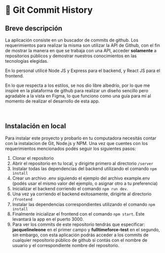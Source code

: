 <h1>🧾 Git Commit History</h1>

<h2>Breve descripción</h2>
<p>La aplicación consiste en un buscador de commits de github. Los requerimientos para realizar la misma son utilizar la API de Github, con el fin de mostrar la manera en que se trabaja con una API, acceder <b>solamente</b> a repositorios públicos y demostrar nuestros conocimientos en las tecnologías elegidas.</p>
<p>En lo personal utilicé Node JS y Express para el backend, y React JS para el frontend.</p>
<p>En lo que respecta a los estilos, se nos dio libre albedrío, por lo que me inspiré en la plataforma de github para realizar un diseño sencillo pero agradable a la vista en Figma, lo que funciono como una guía para mí al momento de realizar el desarrollo de esta app.</p>
<br />

<h2>Instalación en local</h2>
<p>Para instalar este proyecto y probarlo en tu computadora necesitás contar con la instalacion de Git, Node.js y NPM. Una vez que cuentes con los requerimientos mencionados podés seguir los siguientes pasos:</p>

1. Clonar el repositorio
2. Abrir el repositorio en tu local, y dirigirte primero al directorio `/server`
3. Instalar todas las dependencias del backend utilizando el comando `npm install`
4. Crear un archivo .env siguiendo el ejemplo del archivo example.env (podés usar el mismo valor del ejemplo, o asignar otro a tu preferencia)
5. Inicializar el backend corriendo el comando `npm run dev`. 
6. Una vez ya corriendo el backend exitosamente, dirigirte al directorio `/frontend`
7. Instalar las dependencias correspondientes utilizando el comando `npm install`
8. Finalmente inicializar el frontend con el comando `npm start`. Este levantará la app en el puerto 3000.
9. Para ver los commits de este repositorio tendrás que especificar: **jacquelineleone** en el primer campo y **fulltimeforce-test** en el segundo, sin embargo, con esta aplicación podrás acceder a los commits de cualquier repositorio público de github si contás con el nombre de usuario y el correspondiente nombre del repositorio.
